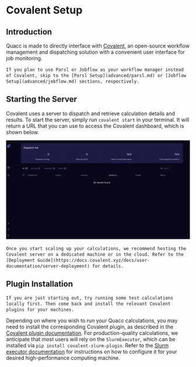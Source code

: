 # Covalent Setup

## Introduction

Quacc is made to directly interface with [Covalent](https://github.com/AgnostiqHQ/covalent), an open-source workflow management and dispatching solution with a convenient user interface for job monitoring.

```{note}
If you plan to use Parsl or Jobflow as your workflow manager instead of Covalent, skip to the [Parsl Setup](advanced/parsl.md) or [Jobflow Setup](advanced/jobflow.md) sections, respectively.
```

## Starting the Server

Covalent uses a server to dispatch and retrieve calculation details and results. To start the server, simply run `covalent start` in your terminal. It will return a URL that you can use to access the Covalent dashboard, which is shown below.

![Covalent UI](../_static/install/ui_blank.jpg)

```{tip}
Once you start scaling up your calculations, we recommend hosting the Covalent server on a dedicated machine or in the cloud. Refer to the [Deployment Guide](https://docs.covalent.xyz/docs/user-documentation/server-deployment) for details.
```

## Plugin Installation

```{note}
If you are just starting out, try running some test calculations locally first. Then come back and install the relevant Covalent plugins for your machines.
```

Depending on where you wish to run your Quacc calculations, you may need to install the corresponding Covalent plugin, as described in the [Covalent plugin documentation](https://docs.covalent.xyz/docs/features/executor-plugins/exe). For production-quality calculations, we anticipate that most users will rely on the `SlurmExecutor`, which can be installed via `pip install covalent-slurm-plugin`. Refer to the [Slurm executor documentation](https://docs.covalent.xyz/docs/user-documentation/api-reference/executors/slurm) for instructions on how to configure it for your desired high-performance computing machine.
